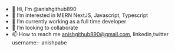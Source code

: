 - 👋 Hi, I’m @anishgithub890
- 👀 I’m interested in MERN NextJS, Javascript, Typescript
- 🌱 I’m currently working as a full time developer
- 💞️ I’m looking to collaborate
- 📫 How to reach me anishgithub890@gmail.com, linkedin,twitter username:- anishpabe
